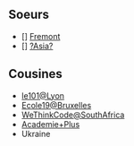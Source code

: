<!-- Ecoles soeurs et cousines -->
<!-- SUBTITLE: A quick summary of là-bas -->

## Soeurs

- [] [Fremont](/ausland/about-fremont)
- [] [?Asia?](/ausland/about-asia)

## Cousines
- [le101@Lyon](/ausland/le101)
- [Ecole19@Bruxelles](/ausland/ecole19)
- [WeThinkCode@SouthAfrica](/ausland/WeThinkCode)
- [Academie+Plus](/ausland/Academie+Plus)
- Ukraine